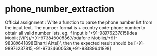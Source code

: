 # phone_number_extraction
Official assignment : Write a function to parse the phone number list from the input text. The number format is + country code-phone number to obtain all valid number lists.
eg. if input is '+91-98976237815(Idea Mobile(VIP))/+91-97384600536(Vodafone Mobile)/+91-98389641898(Bharti Airtel)',
then the expected result should be [+91-98976237815,+91-97384600536,+91-98389641898]
